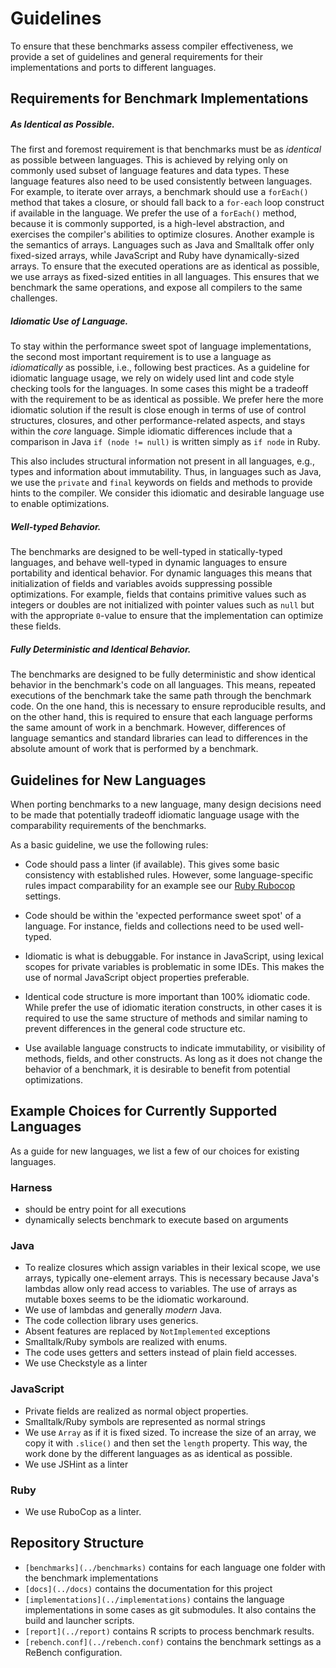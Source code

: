 Guidelines
==========

To ensure that these benchmarks assess compiler effectiveness, we provide a set
of guidelines and general requirements for their implementations and ports to
different languages.

## Requirements for Benchmark Implementations

##### As Identical as Possible.

The first and foremost requirement is that benchmarks must be as *identical* as
possible between languages. This is achieved by relying only on commonly used
subset of language features and data types. These language features also need to
be used consistently between languages. For example, to iterate over arrays, a
benchmark should use a `forEach()` method that takes a closure, or should fall
back to a `for-each` loop construct if available in the language. We prefer the
use of a `forEach()` method, because it is commonly supported, is a high-level
abstraction, and exercises the compiler's abilities to optimize closures.
Another example is the semantics of arrays. Languages such as Java and Smalltalk
offer only fixed-sized arrays, while JavaScript and Ruby have dynamically-sized
arrays. To ensure that the executed operations are as identical as possible, we
use arrays as fixed-sized entities in all languages. This ensures that we
benchmark the same operations, and expose all compilers to the same challenges.

##### Idiomatic Use of Language.

To stay within the performance sweet spot of language implementations, the
second most important requirement is to use a language as *idiomatically* as
possible, i.e., following best practices. As a guideline for idiomatic language
usage, we rely on widely used lint and code style checking tools for the
languages. In some cases this might be a tradeoff with the requirement to be as
identical as possible. We prefer here the more idiomatic solution if the result
is close enough in terms of use of control structures, closures, and other
performance-related aspects, and stays within the *core* language. Simple
idiomatic differences include that a comparison in Java `if (node != null)` is
written simply as `if node` in Ruby.

This also includes structural information not present in all languages, e.g.,
types and information about immutability. Thus, in languages such as Java, we
use the `private` and `final` keywords on fields and methods to provide hints to
the compiler.  We consider this idiomatic and desirable language use to enable
optimizations.

##### Well-typed Behavior.

The benchmarks are designed to be well-typed in statically-typed languages, and
behave well-typed in dynamic languages to ensure portability and identical
behavior. For dynamic languages this means that initialization of fields and
variables avoids suppressing possible optimizations. For example, fields that
contains primitive values such as integers or doubles are not initialized with
pointer values such as `null` but with the appropriate `0`-value to ensure that
the implementation can optimize these fields.

##### Fully Deterministic and Identical Behavior.

The benchmarks are designed to be fully deterministic and show identical
behavior in the benchmark's code on all languages. This means, repeated
executions of the benchmark take the same path through the benchmark code. On
the one hand, this is necessary to ensure reproducible results, and on the other
hand, this is required to ensure that each language performs the same amount of
work in a benchmark. However, differences of language semantics and standard
libraries can lead to differences in the absolute amount of work that is
performed by a benchmark.

## Guidelines for New Languages

When porting benchmarks to a new language, many design decisions need to be made
that potentially tradeoff idiomatic language usage with the comparability
requirements of the benchmarks.

As a basic guideline, we use the following rules:

 - Code should pass a linter (if available). This gives some basic consistency
   with established rules. However, some language-specific rules impact
   comparability for an example see our [Ruby
   Rubocop](../benchmarks/Ruby/.rubocop.yml) settings.

 - Code should be within the 'expected performance sweet spot' of a language.
   For instance, fields and collections need to be used well-typed.

 - Idiomatic is what is debuggable.
   For instance in JavaScript, using lexical scopes for private variables
   is problematic in some IDEs. This makes the use of normal JavaScript object
   properties preferable.

 - Identical code structure is more important than 100% idiomatic code.
   While prefer the use of idiomatic iteration constructs, in other cases it is
   required to use the same structure of methods and similar naming to
   prevent differences in the general code structure etc.

 - Use available language constructs to indicate immutability, or visibility of
   methods, fields, and other constructs. As long as it does not change the
   behavior of a benchmark, it is desirable to benefit from potential
   optimizations.

## Example Choices for Currently Supported Languages

As a guide for new languages, we list a few of our choices for existing
languages.

### Harness

 - should be entry point for all executions
 - dynamically selects benchmark to execute based on arguments

### Java

 - To realize closures which assign variables in their lexical scope, we use
   arrays, typically one-element arrays. This is necessary because Java's
   lambdas allow only read access to variables. The use of arrays as mutable
   boxes seems to be the idiomatic workaround.
 - We use of lambdas and generally *modern* Java.
 - The code collection library uses generics.
 - Absent features are replaced by `NotImplemented` exceptions
 - Smalltalk/Ruby symbols are realized with enums.
 - The code uses getters and setters instead of plain field accesses.
 - We use Checkstyle as a linter

### JavaScript

 - Private fields are realized as normal object properties.
 - Smalltalk/Ruby symbols are represented as normal strings
 - We use `Array` as if it is fixed sized. To increase the size of an array,
   we copy it with `.slice()` and then set the `length` property. This way, the
   work done by the different languages as as identical as possible.
 - We use JSHint as a linter

### Ruby

 - We use RuboCop as a linter.

## Repository Structure

 - `[benchmarks](../benchmarks)` contains for each language one folder with the
   benchmark implementations
 - `[docs](../docs)` contains the documentation for this project
 - `[implementations](../implementations)` contains the language implementations
   in some cases as git submodules. It also contains the build and launcher
   scripts.
 - `[report](../report)` contains R scripts to process benchmark results.
 - `[rebench.conf](../rebench.conf)` contains the benchmark settings as a
   ReBench configuration.
